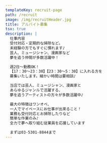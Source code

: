 ```yaml
---
templateKey: recruit-page
path: /recruit
image: /img/recruitHeader.jpg
title: アルバイト募集
tsx: true
description: |
  仕事内容
  受付対応・定期的な掃除など。
  未経験の方でもすぐに慣れます♪
  芸人、ミュージシャン、漫画家など
  夢を追う仲間が多数活躍中！

  週2日～勤務OK！
  【17：30～23：30】【23：30～5：30】に入れる方を
  募集いたします。細かい時間は要相談♪

  当店では芸人、ミュージシャン、漫画家と
  あらゆるジャンルで活躍する、
  夢を追うアーティストの方々が多数活躍中♪

  最大の特徴はワンオペ、
  一人でマイペースにお仕事が出来ること！
  業務も受付対応とお掃除したりなど
  簡単な作業のみ♪
  全力で夢へ取り組む従業員を応援しています

  まずは03-5301-8844まで
---
```

